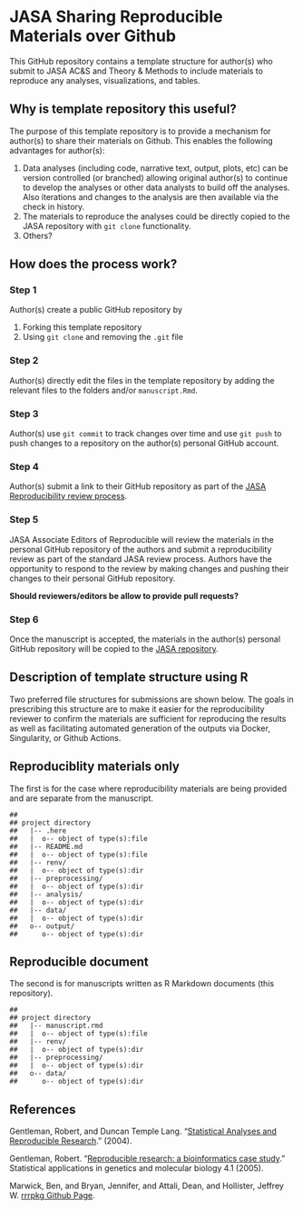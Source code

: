 JASA Sharing Reproducible Materials over Github
================

This GitHub repository contains a template structure for author(s) who
submit to JASA AC&S and Theory & Methods to include materials to
reproduce any analyses, visualizations, and tables.

## Why is template repository this useful?

The purpose of this template repository is to provide a mechanism for
author(s) to share their materials on Github. This enables the following
advantages for author(s):

1.  Data analyses (including code, narrative text, output, plots, etc)
    can be version controlled (or branched) allowing original author(s)
    to continue to develop the analyses or other data analysts to build
    off the analyses. Also iterations and changes to the analysis are
    then available via the check in history.
2.  The materials to reproduce the analyses could be directly copied to
    the JASA repository with `git clone` functionality.
3.  Others?

## How does the process work?

### Step 1

Author(s) create a public GitHub repository by

1.  Forking this template repository
2.  Using `git clone` and removing the `.git` file

### Step 2

Author(s) directly edit the files in the template repository by adding
the relevant files to the folders and/or `manuscript.Rmd`.

### Step 3

Author(s) use `git commit` to track changes over time and use `git push`
to push changes to a repository on the author(s) personal GitHub
account.

### Step 4

Author(s) submit a link to their GitHub repository as part of the [JASA
Reproducibility review
process](https://jasa-acs.github.io/repro-guide/).

### Step 5

JASA Associate Editors of Reproducible will review the materials in the
personal GitHub repository of the authors and submit a reproducibility
review as part of the standard JASA review process. Authors have the
opportunity to respond to the review by making changes and pushing their
changes to their personal GitHub repository.

**Should reviewers/editors be allow to provide pull requests?**

### Step 6

Once the manuscript is accepted, the materials in the author(s) personal
GitHub repository will be copied to the [JASA
repository](https://github.com/jasa-acs).

## Description of template structure using R

Two preferred file structures for submissions are shown below. The goals
in prescribing this structure are to make it easier for the
reproducibility reviewer to confirm the materials are sufficient for
reproducing the results as well as facilitating automated generation of
the outputs via Docker, Singularity, or Github Actions.

## Reproduciblity materials only

The first is for the case where reproducibility materials are being
provided and are separate from the manuscript.

    ## 
    ## project directory
    ##   |-- .here
    ##   |  o-- object of type(s):file
    ##   |-- README.md
    ##   |  o-- object of type(s):file
    ##   |-- renv/
    ##   |  o-- object of type(s):dir
    ##   |-- preprocessing/
    ##   |  o-- object of type(s):dir
    ##   |-- analysis/
    ##   |  o-- object of type(s):dir
    ##   |-- data/
    ##   |  o-- object of type(s):dir
    ##   o-- output/
    ##      o-- object of type(s):dir

## Reproducible document

The second is for manuscripts written as R Markdown documents (this
repository).

    ## 
    ## project directory
    ##   |-- manuscript.rmd
    ##   |  o-- object of type(s):file
    ##   |-- renv/
    ##   |  o-- object of type(s):dir
    ##   |-- preprocessing/
    ##   |  o-- object of type(s):dir
    ##   o-- data/
    ##      o-- object of type(s):dir

## References

Gentleman, Robert, and Duncan Temple Lang. “[Statistical Analyses and
Reproducible
Research](http://biostats.bepress.com/cgi/viewcontent.cgi?article=1001&context=bioconductor).”
(2004).

Gentleman, Robert. “[Reproducible research: a bioinformatics case
study](https://www.degruyter.com/document/doi/10.2202/1544-6115.1034/html).”
Statistical applications in genetics and molecular biology 4.1 (2005).

Marwick, Ben, and Bryan, Jennifer, and Attali, Dean, and Hollister,
Jeffrey W. [rrrpkg Github Page](https://github.com/ropensci/rrrpkg).
